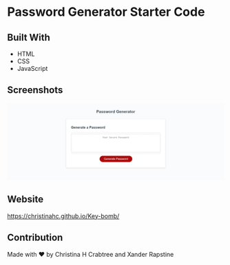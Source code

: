 # Password Generator Starter Code
## Built With
* HTML
* CSS
* JavaScript

## Screenshots
![alt text](https://github.com/ChristinaHC/Key-bomb/blob/main/images/pwgen-ss.jpg)

## Website
https://christinahc.github.io/Key-bomb/

## Contribution
Made with ❤️ by Christina H Crabtree and Xander Rapstine
